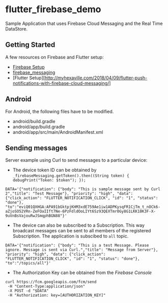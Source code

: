 # flutter_firebase_demo

Sample Application that uses Firebase Cloud Messaging and the Real Time
DataStore.


## Getting Started

A few resources on Firebase and Flutter setup: 

- [Firebase Setup](https://firebase.google.com/docs/flutter/setup)
- [firebase_messaging](https://pub.dev/packages/firebase_messaging)
- [Flutter Setup][http://myhexaville.com/2018/04/09/flutter-push-notifications-with-firebase-cloud-messaging/]

## Android

For Android, the following files have to be modified.

- android/build.gradle
- android/app/build.gradle
- android/app/src/main/AndroidManifest.xml


## Sending messages

Server example using Curl to send messages to a particular device:

* The device token ID can be obtained by
  `_firebaseMessaging.getToken().then((String token) {
  debugPrint("Token: $token"); });`
```
DATA='{"notification": {"body": "This is sample message sent by Curl 2","title": "Test Message"}, "priority": "high", "data": {"click_action": "FLUTTER_NOTIFICATION_CLICK", "id": "1", "status": "done"}, "to":"eviQ01QXHGA:APA91bGktpjKHM3xdE759Ae1iw1ADPKysqFR1CjTm_t_nOCk6-aZjoSO52VRn-ZeFOaIIft7Ne-6PzFdldOoLIYt6Sz93QEXTmr0Gy8G1LKK10K3F-X-9uVnBsVajouRwJSmqphBGN88"}'
```

* The device can also be subscribed to a Subscription. This way
  broadcast messages can be sent to all members of the registered
  Subscription. The application is subscibed to `all` topic.
  
```  
DATA='{"notification": {"body": "This is a test Message. Please ignore. Message is sent via Curl.","title": "Message from Server"}, "priority": "high", "data": {"click_action": "FLUTTER_NOTIFICATION_CLICK", "id": "1", "status": "done"}, "to":"/topics/all"}'
```  

* The Authorization Key can be obtained from the *Firebase Console*
```
curl https://fcm.googleapis.com/fcm/send 
 -H "Content-Type:application/json" 
 -X POST -d "$DATA" 
 -H "Authorization: key=[AUTHORIZATION_KEY]"
```